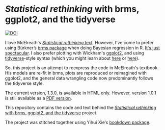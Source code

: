 # *Statistical rethinking* with brms, ggplot2, and the tidyverse

[![DOI](https://zenodo.org/badge/DOI/10.5281/zenodo.7570233.svg)](https://doi.org/10.5281/zenodo.7570233)

I love McElreath's [*Statistical rethinking* text](http://xcelab.net/rm/statistical-rethinking/). However, I've come to prefer using Bürkner’s [brms package](https://github.com/paul-buerkner/brms) when doing Bayesian regression in R. [It's just spectacular](https://andrewgelman.com/2017/01/10/r-packages-interfacing-stan-brms/). I also prefer plotting with Wickham's [ggplot2](https://cran.r-project.org/package=ggplot2), and using [tidyverse](https://www.tidyverse.org)-style syntax (which you might learn about [here](https://style.tidyverse.org) or [here](https://r4ds.had.co.nz/transform.html)).

So, this project is an attempt to reexpress the code in McElreath's textbook. His models are re-fit in brms, plots are reproduced or reimagined with ggplot2, and the general data wrangling code now predominantly follows the tidyverse style.

The current version, 1.3.0, is available in HTML only. However, version 1.0.1 is still available as a [PDF version](https://github.com/ASKurz/Statistical_Rethinking_with_brms_ggplot2_and_the_tidyverse/blob/master/recoding_Statistical_Rethinking_1.0.1_PDF_version.pdf). 

This repository contains the code and text behind the [*Statistical rethinking* with brms, ggplot2, and the tidyverse](https://bookdown.org/content/3890)
project.

The project was stitched together using Yihui Xie's [bookdown package](https://github.com/rstudio/bookdown).

